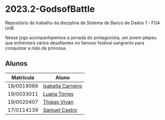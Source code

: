 # 2023.2-GodsofBattle

Repositório do trabalho da disciplina de Sistema de Banco de Dados 1 - FGA UnB

Nesse jogo acompanharemos a jornada do protagonista, um jovem plepeu que enfrentará vários desafiantes no famoso festival sangrento para conquistar a mão da princesa.

## Alunos

| Matrícula  | Aluno                                                              |
| ---------- | ------------------------------------------------------------------ |
| 18/0019066 | [Isabella Carneiro](https://github.com/isabellacgmsa)       |
| 19/0033011 | [Luana Torres](https://github.com/luanatorress) |
| 19/0020407 | [Thiago Vivan](https://github.com/thiago-vivan) |
| 17/0114139 | [Samuel Castro](https://github.com/SamuelCastro7)         |
